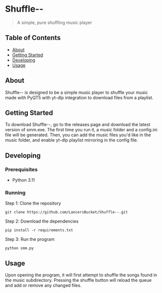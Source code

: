 # Shuffle--

> A simple, pure shuffling music player

## Table of Contents
+ [About](#about)
+ [Getting Started](#getting-started)
+ [Developing](#developing)
+ [Usage](#usage)

## About
Shuffle-- is designed to be a simple music player to shuffle your music made with PyQT5 with yt-dlp integration to download files from a playlist.

## Getting Started
To download Shuffle--, go to the releases page and download the latest version of smm.exe. The first time you run it, a music folder and a config.ini file will be generated. Then, you can add the music files you'd like in the music folder, and enable yt-dlp playlist mirroring in the config file.

## Developing
### Prerequisites
- Python 3.11

### Running
Step 1: Clone the repository
```
git clone https://github.com/LancersBucket/Shuffle--.git
```
Step 2: Download the dependencies
```
pip install -r requirements.txt
```
Step 3: Run the program
```
python smm.py
```

## Usage
Upon opening the program, it will first attempt to shuffle the songs found in the music subdirectory. Pressing the shuffle button will reload the queue and add or remove any changed files.